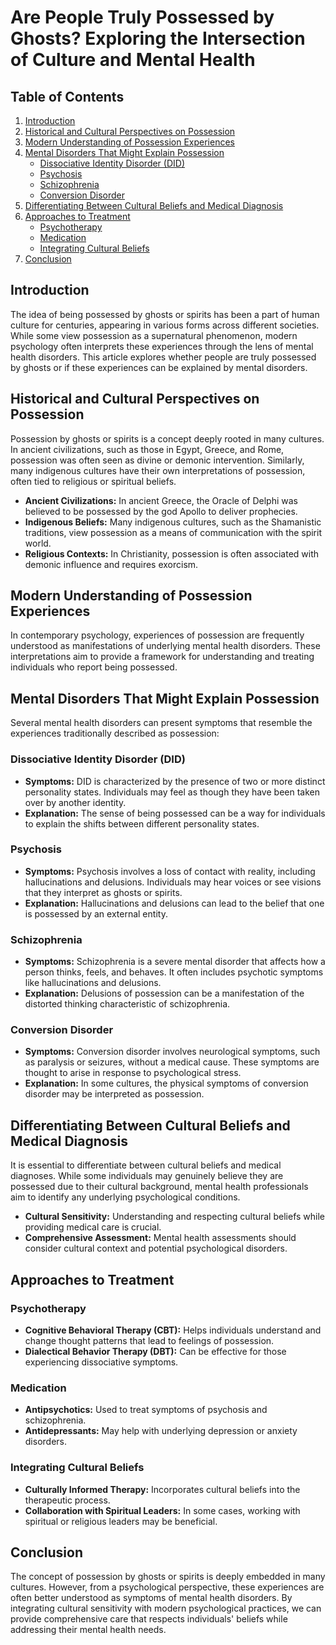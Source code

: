 # Are People Truly Possessed by Ghosts? Exploring the Intersection of Culture and Mental Health

## Table of Contents

1. [Introduction](#introduction)
2. [Historical and Cultural Perspectives on Possession](#historical-and-cultural-perspectives-on-possession)
3. [Modern Understanding of Possession Experiences](#modern-understanding-of-possession-experiences)
4. [Mental Disorders That Might Explain Possession](#mental-disorders-that-might-explain-possession)
   - [Dissociative Identity Disorder (DID)](#dissociative-identity-disorder-did)
   - [Psychosis](#psychosis)
   - [Schizophrenia](#schizophrenia)
   - [Conversion Disorder](#conversion-disorder)
5. [Differentiating Between Cultural Beliefs and Medical Diagnosis](#differentiating-between-cultural-beliefs-and-medical-diagnosis)
6. [Approaches to Treatment](#approaches-to-treatment)
   - [Psychotherapy](#psychotherapy)
   - [Medication](#medication)
   - [Integrating Cultural Beliefs](#integrating-cultural-beliefs)
7. [Conclusion](#conclusion)

## Introduction

The idea of being possessed by ghosts or spirits has been a part of human culture for centuries, appearing in various forms across different societies. While some view possession as a supernatural phenomenon, modern psychology often interprets these experiences through the lens of mental health disorders. This article explores whether people are truly possessed by ghosts or if these experiences can be explained by mental disorders.

## Historical and Cultural Perspectives on Possession

Possession by ghosts or spirits is a concept deeply rooted in many cultures. In ancient civilizations, such as those in Egypt, Greece, and Rome, possession was often seen as divine or demonic intervention. Similarly, many indigenous cultures have their own interpretations of possession, often tied to religious or spiritual beliefs.

- **Ancient Civilizations:** In ancient Greece, the Oracle of Delphi was believed to be possessed by the god Apollo to deliver prophecies.
- **Indigenous Beliefs:** Many indigenous cultures, such as the Shamanistic traditions, view possession as a means of communication with the spirit world.
- **Religious Contexts:** In Christianity, possession is often associated with demonic influence and requires exorcism.

## Modern Understanding of Possession Experiences

In contemporary psychology, experiences of possession are frequently understood as manifestations of underlying mental health disorders. These interpretations aim to provide a framework for understanding and treating individuals who report being possessed.

## Mental Disorders That Might Explain Possession

Several mental health disorders can present symptoms that resemble the experiences traditionally described as possession:

### Dissociative Identity Disorder (DID)
- **Symptoms:** DID is characterized by the presence of two or more distinct personality states. Individuals may feel as though they have been taken over by another identity.
- **Explanation:** The sense of being possessed can be a way for individuals to explain the shifts between different personality states.

### Psychosis
- **Symptoms:** Psychosis involves a loss of contact with reality, including hallucinations and delusions. Individuals may hear voices or see visions that they interpret as ghosts or spirits.
- **Explanation:** Hallucinations and delusions can lead to the belief that one is possessed by an external entity.

### Schizophrenia
- **Symptoms:** Schizophrenia is a severe mental disorder that affects how a person thinks, feels, and behaves. It often includes psychotic symptoms like hallucinations and delusions.
- **Explanation:** Delusions of possession can be a manifestation of the distorted thinking characteristic of schizophrenia.

### Conversion Disorder
- **Symptoms:** Conversion disorder involves neurological symptoms, such as paralysis or seizures, without a medical cause. These symptoms are thought to arise in response to psychological stress.
- **Explanation:** In some cultures, the physical symptoms of conversion disorder may be interpreted as possession.

## Differentiating Between Cultural Beliefs and Medical Diagnosis

It is essential to differentiate between cultural beliefs and medical diagnoses. While some individuals may genuinely believe they are possessed due to their cultural background, mental health professionals aim to identify any underlying psychological conditions.

- **Cultural Sensitivity:** Understanding and respecting cultural beliefs while providing medical care is crucial.
- **Comprehensive Assessment:** Mental health assessments should consider cultural context and potential psychological disorders.

## Approaches to Treatment

### Psychotherapy
- **Cognitive Behavioral Therapy (CBT):** Helps individuals understand and change thought patterns that lead to feelings of possession.
- **Dialectical Behavior Therapy (DBT):** Can be effective for those experiencing dissociative symptoms.

### Medication
- **Antipsychotics:** Used to treat symptoms of psychosis and schizophrenia.
- **Antidepressants:** May help with underlying depression or anxiety disorders.

### Integrating Cultural Beliefs
- **Culturally Informed Therapy:** Incorporates cultural beliefs into the therapeutic process.
- **Collaboration with Spiritual Leaders:** In some cases, working with spiritual or religious leaders may be beneficial.

## Conclusion

The concept of possession by ghosts or spirits is deeply embedded in many cultures. However, from a psychological perspective, these experiences are often better understood as symptoms of mental health disorders. By integrating cultural sensitivity with modern psychological practices, we can provide comprehensive care that respects individuals' beliefs while addressing their mental health needs.
